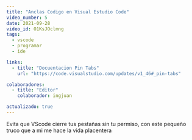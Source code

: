```yaml
---
title: "Anclas Codigo en Visual Estudio Code"
video_number: 5
date: 2021-09-28
video_id: O1KsJOclmng 
tags:
  - vscode
  - programar
  - ide

links:
  - title: "Docuentacion Pin Tabs"
    url: "https://code.visualstudio.com/updates/v1_46#_pin-tabs"

colaboradores:
  - title: "Editor"
    colaborador: ingjuan

actualizado: true
---
```


Evita que VScode cierre tus pestañas sin tu permiso, con este pequeño truco que a mi me hace la vida placentera
